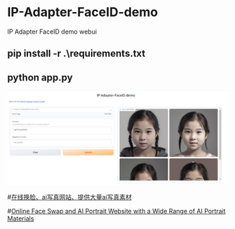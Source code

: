 # IP-Adapter-FaceID-demo
IP Adapter FaceID demo webui


## pip install -r .\requirements.txt
## python app.py

![image](https://github.com/whitebaby/IP-Adapter-FaceID-demo/blob/main/demo.png)

#[在线换脸、ai写真网站、提供大量ai写真素材](https://facesswap.com/)

#[Online Face Swap and AI Portrait Website with a Wide Range of AI Portrait Materials](https://facesswap.com/)

